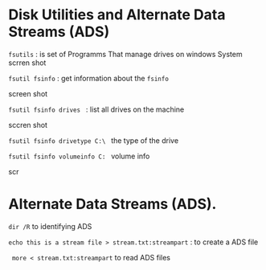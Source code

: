 # Disk Utilities and Alternate Data Streams (ADS)

```fsutils``` : is set of Programms That manage drives on windows System 
scrren shot 

``` fsutil fsinfo ``` : get information about the ```fsinfo ``` 

screen shot 

```fsutil fsinfo drives ``` : list all drives on the machine 

sccren shot 

```fsutil fsinfo drivetype C:\ ``` the type of the drive 


```fsutil fsinfo volumeinfo C: ``` volume info 

scr

# Alternate Data Streams (ADS). 

``` dir /R ``` to identifying ADS

``` echo this is a stream file > stream.txt:streampart ``` : to create a ADS file 

```  more < stream.txt:streampart ``` to read ADS files 


